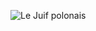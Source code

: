 ![Le Juif polonais](https://upload.wikimedia.org/wikipedia/commons/thumb/e/e0/Ksiaz_-_zamek_01.jpg/450px-Ksiaz_-_zamek_01.jpg)